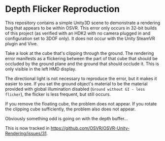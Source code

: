 # Depth Flicker Reproduction
This repository contains a simple Unity3D scene to demonstrate a rendering bug that appears to be within OSVR.  This error only occurs in 32-bit builds of this project (as verified with an HDK2 with no camera plugged in and configuration set to 3DOF only).  It does not occur with the Unity SteamVR plugin and Vive.

Take a look at the cube that's clipping through the ground.  The rendering error manifests as a flickering between the part of that cube that should be occluded by the ground plane and the ground that should occlude it.  This is only visible in the left HMD display.

The directional light is not necessary to reproduce the error, but it makes it easier to see.  If you set the ground object's material to be the material provided with global illumination disabled (`Ground without GI - less flicker`), the flicker is less frequent, but still occurs.

If you remove the floating cube, the problem does not appear.  If you rotate the clipping cube sufficiently, the problem also does not appear.

Obviously something odd is going on with the depth buffer...

This is now tracked in https://github.com/OSVR/OSVR-Unity-Rendering/issues/31.
